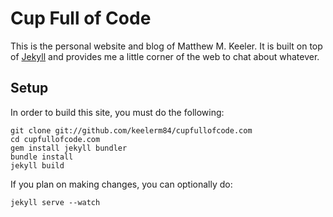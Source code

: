 # Cup Full of Code

This is the personal website and blog of Matthew M. Keeler.  It is built on top
of [Jekyll](http://jekyllrb.com/) and provides me a little corner of the web to
chat about whatever.

## Setup

In order to build this site, you must do the following:

    git clone git://github.com/keelerm84/cupfullofcode.com
    cd cupfullofcode.com
    gem install jekyll bundler
    bundle install
    jekyll build

If you plan on making changes, you can optionally do:

    jekyll serve --watch

